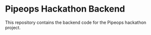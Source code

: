 # Pipeops Hackathon Backend

This repository contains the backend code for the Pipeops hackathon project.
